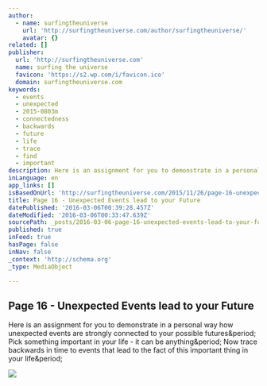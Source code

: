 ```yaml
---
author:
  - name: surfingtheuniverse
    url: 'http://surfingtheuniverse.com/author/surfingtheuniverse/'
    avatar: {}
related: []
publisher:
  url: 'http://surfingtheuniverse.com'
  name: surfing the universe
  favicon: 'https://s2.wp.com/i/favicon.ico'
  domain: surfingtheuniverse.com
keywords:
  - events
  - unexpected
  - 2015-0803m
  - connectedness
  - backwards
  - future
  - life
  - trace
  - find
  - important
description: Here is an assignment for you to demonstrate in a personal way how unexpected events are strongly connected to your possible futures. Pick something important in your life - it can be anything. Now trace backwards in time to events that lead to the fact of this important thing in your life.
inLanguage: en
app_links: []
isBasedOnUrl: 'http://surfingtheuniverse.com/2015/11/26/page-16-unexpected-events-lead-to-your-future/'
title: Page 16 - Unexpected Events lead to your Future
datePublished: '2016-03-06T00:39:28.457Z'
dateModified: '2016-03-06T00:33:47.639Z'
sourcePath: _posts/2016-03-06-page-16-unexpected-events-lead-to-your-future.md
published: true
inFeed: true
hasPage: false
inNav: false
_context: 'http://schema.org'
_type: MediaObject

---
```

<article style=""><h1>Page 16 - Unexpected Events lead to your Future</h1><p>Here is an assignment for you to demonstrate in a personal way how unexpected events are strongly connected to your possible futures&amp;period; Pick something important in your life - it can be anything&amp;period; Now trace backwards in time to events that lead to the fact of this important thing in your life&amp;period;</p><img src="https://s0.wp.com/i/blank.jpg" /></article>